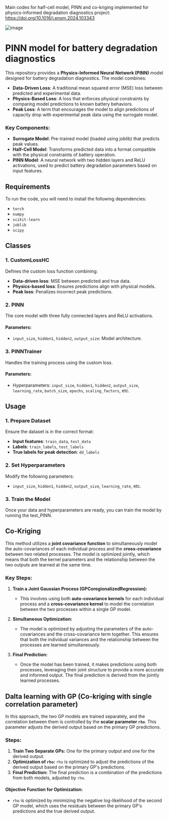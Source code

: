 Main codes for half-cell model, PINN and co-kriging implemented for physics-informed degradation diagnostics project: https://doi.org/10.1016/j.ensm.2024.103343


![image](https://github.com/user-attachments/assets/44d05150-5d04-43ea-9423-c6a1544b2db6)



# PINN model for battery degradation diagnostics

This repository provides a **Physics-Informed Neural Network (PINN)** model designed for battery degradation diagnostics. The model combines:

- **Data-Driven Loss**: A traditional mean squared error (MSE) loss between predicted and experimental data.
- **Physics-Based Loss**: A loss that enforces physical constraints by comparing model predictions to known battery behaviors.
- **Peak Loss**: A term that encourages the model to align predictions of capacity drop with experimental peak data using the surrogate model.

### Key Components:

- **Surrogate Model**: Pre-trained model (loaded using joblib) that predicts peak values.
- **Half-Cell Model**: Transforms predicted data into a format compatible with the physical constraints of battery operation.
- **PINN Model**: A neural network with two hidden layers and ReLU activations, used to predict battery degradation parameters based on input features.

## Requirements

To run the code, you will need to install the following dependencies:

- `torch`
- `numpy`
- `scikit-learn`
- `joblib`
- `scipy`

## Classes

### 1. CustomLossHC
Defines the custom loss function combining:
- **Data-driven loss**: MSE between predicted and true data.
- **Physics-based loss**: Ensures predictions align with physical models.
- **Peak loss**: Penalizes incorrect peak predictions.

### 2. PINN
The core model with three fully connected layers and ReLU activations.

#### Parameters:
- `input_size`, `hidden1`, `hidden2`, `output_size`: Model architecture.

### 3. PINNTrainer
Handles the training process using the custom loss.

#### Parameters:
- Hyperparameters: `input_size`, `hidden1`, `hidden2`, `output_size`, `learning_rate`, `batch_size`, `epochs`, `scaling_factors`, etc.

## Usage

### 1. Prepare Dataset
Ensure the dataset is in the correct format:
- **Input features**: `train_data`, `test_data`
- **Labels**: `train_labels`, `test_labels`
- **True labels for peak detection**: `dd_labels`

### 2. Set Hyperparameters
Modify the following parameters:
- `input_size`, `hidden1`, `hidden2`, `output_size`, `learning_rate`, etc.


### 3. Train the Model
Once your data and hyperparameters are ready, you can train the model by running the test_PINN.



## Co-Kriging 
This method utilizes a **joint covariance function** to simultaneously model the auto-covariances of each individual process and the **cross-covariance** between two related processes. The model is optimized jointly, which means that both the kernel parameters and the relationship between the two outputs are learned at the same time.

### Key Steps:
1. **Train a Joint Gaussian Process (GPCoregionalizedRegression):** 
   - This involves using both **auto-covariance kernels** for each individual process and a **cross-covariance kernel** to model the correlation between the two processes within a single GP model.
  
2. **Simultaneous Optimization:** 
   - The model is optimized by adjusting the parameters of the auto-covariances and the cross-covariance term together. This ensures that both the individual variances and the relationship between the processes are learned simultaneously.
   
3. **Final Prediction:** 
   - Once the model has been trained, it makes predictions using both processes, leveraging their joint structure to provide a more accurate and informed output. The final prediction is derived from the jointly learned processes.


## Dalta learning with GP (Co-kriging with single correlation parameter)

In this approach, the two GP models are trained separately, and the correlation between them is controlled by the **scalar parameter `rho`**. This parameter adjusts the derived output based on the primary GP predictions.

### Steps:
1. **Train Two Separate GPs:** One for the primary output and one for the derived output.
2. **Optimization of `rho`:** `rho` is optimized to adjust the predictions of the derived output based on the primary GP's predictions.
3. **Final Prediction:** The final prediction is a combination of the predictions from both models, adjusted by `rho`.

#### Objective Function for Optimization:
- `rho` is optimized by minimizing the negative log-likelihood of the second GP model, which uses the residuals between the primary GP's predictions and the true derived output.


